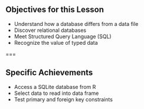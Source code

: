 ---
---

## Objectives for this Lesson

- Understand how a database differs from a data file
- Discover relational databases
- Meet Structured Query Language (SQL)
- Recognize the value of typed data


[//]: # " - Glimpse spatial extensions in action "


===
	
[//]: # " ## Specific Achievements "

[//]: # " - Access a database on a PostgreSQL server "
[//]: # " - Create a table and view table definitions "
[//]: # " - Insert records one at a time into a table "
[//]: # " - Alter the definition of an existing table "

## Specific Achievements

- Access a SQLite database from R
- Select data to read into data frame
- Test primary and foreign key constraints
